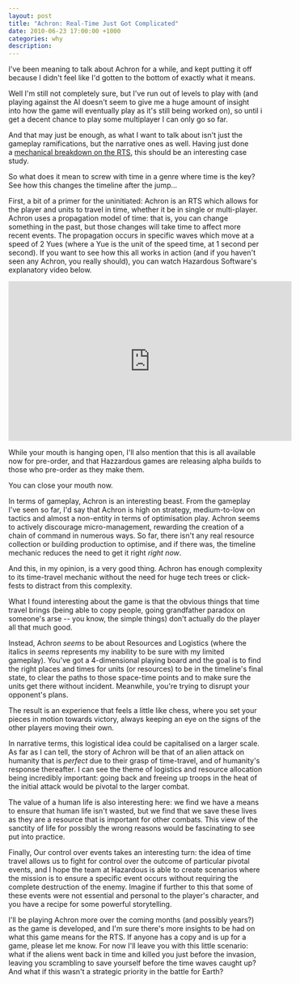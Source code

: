 ```yaml
---
layout: post
title: "Achron: Real-Time Just Got Complicated"
date: 2010-06-23 17:00:00 +1000
categories: why
description: 
---
```

I've been meaning to talk about Achron for a while, and kept putting it off because I didn't feel like I'd gotten to the bottom of exactly what it means.

Well I'm still not completely sure, but I've run out of levels to play with (and playing against the AI doesn't seem to give me a huge amount of insight into how the game will eventually play as it's still being worked on), so until i get a decent chance to play some multiplayer I can only go so far.

And that may just be enough, as what I want to talk about isn't just the gameplay ramifications, but the narrative ones as well. Having just done a [mechanical breakdown on the RTS](/why/2010/06/20/mechanical-breakdown-the-rts.html), this should be an interesting case study.

So what does it mean to screw with time in a genre where time is the key? See how this changes the timeline after the jump...

First, a bit of a primer for the uninitiated: Achron is an RTS which allows for the player and units to travel in time, whether it be in single or multi-player. Achron uses a propagation model of time: that is, you can change something in the past, but those changes will take time to affect more recent events. The propagation occurs in specific waves which move at a speed of 2 Yues (where a Yue is the unit of the speed time, at 1 second per second). If you want to see how this all works in action (and if you haven't seen any Achron, you really should), you can watch Hazardous Software's explanatory video below.

<div class="col-xs-12 text-center"><iframe width="560" height="315" src="https://www.youtube.com/embed/TR9E5apzw-U" frameborder="0" allow="autoplay; encrypted-media" allowfullscreen></iframe></div>

While your mouth is hanging open, I'll also mention that this is all available now for pre-order, and that Hazzardous games are releasing alpha builds to those who pre-order as they make them.

You can close your mouth now.

In terms of gameplay, Achron is an interesting beast. From the gameplay I've seen so far, I'd say that Achron is high on strategy, medium-to-low on tactics and almost a non-entity in terms of optimisation play. Achron seems to actively discourage micro-management, rewarding the creation of a chain of command in numerous ways. So far, there isn't any real resource collection or building production to optimise, and if there was, the timeline mechanic reduces the need to get it right *right now*.

And this, in my opinion, is a very good thing. Achron has enough complexity to its time-travel mechanic without the need for huge tech trees or click-fests to distract from this complexity.

What I found interesting about the game is that the obvious things that time travel brings (being able to copy people, going grandfather paradox on someone's arse -- you know, the simple things) don't actually do the player all that much good.

Instead, Achron *seems* to be about Resources and Logistics (where the italics in *seems* represents my inability to be sure with my limited gameplay). You've got a 4-dimensional playing board and the goal is to find the right places and times for units (or resources) to be in the timeline's final state, to clear the paths to those space-time points and to make sure the units get there without incident. Meanwhile, you're trying to disrupt your opponent's plans.

The result is an experience that feels a little like chess, where you set your pieces in motion towards victory, always keeping an eye on the signs of the other players moving their own.

In narrative terms, this logistical idea could be capitalised on a larger scale. As far as I can tell, the story of Achron will be that of an alien attack on humanity that is *perfect* due to their grasp of time-travel, and of humanity's response thereafter. I can see the theme of logistics and resource allocation being incredibly important: going back and freeing up troops in the heat of the initial attack would be pivotal to the larger combat.

The value of a human life is also interesting here: we find we have a means to ensure that human life isn't wasted, but we find that we save these lives as they are a resource that is important for other combats. This view of the sanctity of life for possibly the wrong reasons would be fascinating to see put into practice.

Finally, Our control over events takes an interesting turn: the idea of time travel allows us to fight for control over the outcome of particular pivotal events, and I hope the team at Hazardous is able to create scenarios where the mission is to ensure a specific event occurs without requiring the complete destruction of the enemy. Imagine if further to this that some of these events were not essential and personal to the player's character, and you have a recipe for some powerful storytelling.

I'll be playing Achron more over the coming months (and possibly years?) as the game is developed, and I'm sure there's more insights to be had on what this game means for the RTS. If anyone has a copy and is up for a game, please let me know. For now I'll leave you with this little scenario: what if the aliens went back in time and killed you just before the invasion, leaving you scrambling to save yourself before the time waves caught up? And what if this wasn't a strategic priority in the battle for Earth?
